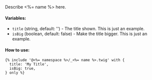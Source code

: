 Describe <%= name %> here.

#### Variables:

- `title` (string, default: '') - The title shown. This is just an example.
- `isBig` (boolean, default: false) - Make the title bigger. This is just an example.

#### How to use:

```twig
{% include '@<%= namespace %>/_<%= name %>.twig' with {
  title: 'My Title',
  isBig: true,
} only %}
```
